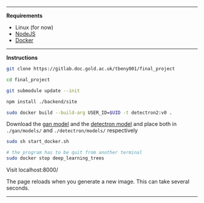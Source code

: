 

---  

**Requirements**

- Linux (for now)
- [NodeJS](https://nodejs.org/en/)
- [Docker](https://www.docker.com/)

---

**Instructions**

```.bash
git clone https://gitlab.doc.gold.ac.uk/tbeny001/final_project

cd final_project

git submodule update --init

npm install ./backend/site

sudo docker build --build-arg USER_ID=$UID -t detectron2:v0 .
```

Download the [gan model](https://drive.google.com/file/d/1ZtJD0Rw0W36YV0dr4viDRr-wzQ6B87pd/view?usp=sharing) and the [detectron model](https://drive.google.com/file/d/1OR_9EnyjhWV2QMo8-OHW7fz5BpSPbLFZ/view?usp=sharing) and place both in `./gan/models/` and `./detectron/models/` respectively

```.bash
sudo sh start_docker.sh

# the program has to be quit from another terminal
sudo docker stop deep_learning_trees
```

Visit localhost:8000/

The page reloads when you generate a new image. This can take several seconds.

---